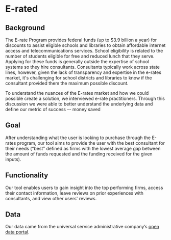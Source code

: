 # E-rated

## Background 

The E-rate Program provides federal funds (up to $3.9 billion a year) for discounts to assist eligible schools and libraries to obtain affordable internet access and telecommunications services. School eligibility is related to the number of students eligible for free and reduced lunch that they serve. Applying for these funds is generally outside the expertise of school systems so they hire consultants. Consultants typically work across state lines, however, given the lack of transparency and expertise in the e-rates market, it's challenging for school districts and libraries to know if the consultant provided them  the maximum possible discount. 

To understand the nuances of the E-rates market and how we could possible create a solution, we interviewed e-rate practitioners. Through this discussion we were able to better understand the underlying data and define our metric of success -- money saved

## Goal 

After understanding what the user is looking to purchase through the E-rates program, our tool aims to provide the user with the best consultant for their needs (“best” defined as firms with the lowest average gap between the amount of funds requested and the funding received for the given inputs).

## Functionality

Our tool enables users to gain insight into the top performing firms, access their contact information, leave reviews on prior experiences with consultants, and view other users' reviews.

## Data 

Our data came from the universal service administrative company’s [open data portal](https://opendata.usac.org/browse?category=E-rate&limitTo=datasets).
